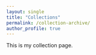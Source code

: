 ```yaml
---
layout: single
title: "Collections"
permalink: /collection-archive/
author_profile: true
---
```


This is my collection page.